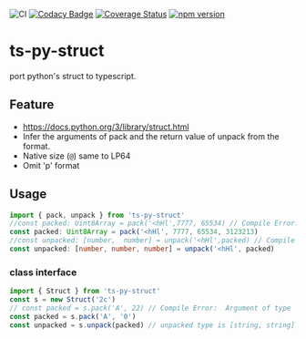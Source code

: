 ![CI](https://github.com/satoren/ts-py-struct/workflows/CI/badge.svg)
[![Codacy Badge](https://api.codacy.com/project/badge/Grade/ea8562a4339243b68d9a3143db29fd4f)](https://app.codacy.com/gh/satoren/ts-py-struct?utm_source=github.com&utm_medium=referral&utm_content=satoren/ts-py-struct&utm_campaign=Badge_Grade)
[![Coverage Status](https://coveralls.io/repos/github/satoren/ts-py-struct/badge.svg?branch=main)](https://coveralls.io/github/satoren/ts-py-struct?branch=main)
[![npm version](https://badge.fury.io/js/ts-py-struct.svg)](https://badge.fury.io/js/ts-py-struct)

# ts-py-struct

port python's struct to typescript.

## Feature

-   <https://docs.python.org/3/library/struct.html>
-   Infer the arguments of pack and the return value of unpack from the format.
-   Native size (`@`) same to LP64
-   Omit 'p' format

## Usage

```ts
import { pack, unpack } from 'ts-py-struct'
//const packed: Uint8Array = pack('<hHl',7777, 65534) // Compile Error: Expected 4 arguments, but got 3.
const packed: Uint8Array = pack('<hHl', 7777, 65534, 3123213)
//const unpacked: [number,  number] = unpack('<hHl',packed) // Compile Error: Type '[number, number, number]' is not assignable to type '[number]'.  Source has 3 element(s) but target allows only 1.ts(2322)
const unpacked: [number, number, number] = unpack('<hHl', packed)
```

### class interface

```ts
import { Struct } from 'ts-py-struct'
const s = new Struct('2c')
// const packed = s.pack('A', 22) // Compile Error:  Argument of type 'number' is not assignable to parameter of type 'string'.ts(2345)
const packed = s.pack('A', '0')
const unpacked = s.unpack(packed) // unpacked type is [string, string]
```
